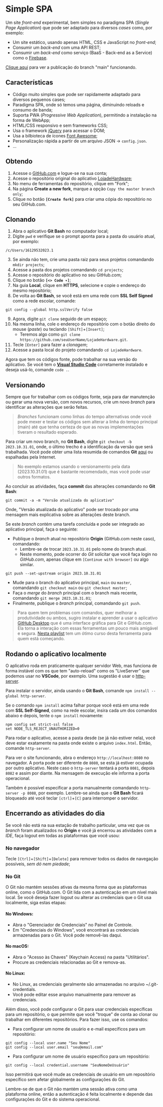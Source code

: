 # Simple  SPA

Um site *front-end* experimental, bem simples no paradigma SPA (*Single Page Application*) que pode ser adaptado para diversos *cases* como, por exemplo:

- Um site estático, usando apenas HTML, CSS e JavaScript no *front-end*;
- Consumir um *back-end* com uma API REST;
- Consumir um *back-end* como serviço (BaaS - Back-end as a Service) como o [Firebase](https://firebase.com).

[Clique aqui](https://andiinps.github.io/LojadeHardware/) para ver a publicação do branch "main" funcionando.

## Características

- Código muito simples que pode ser rapidamente adaptado para diversos pequenos cases;
- Paradigma SPA, onde só temos uma página, diminuindo reloads e consumo de banda;
- Suporta PWA (*Progressive Web Application*), permitindo a instalação na forma de WebApp;
- HTML/CSS responsivo e sem frameworks CSS;
- Usa o framework [jQuery](https://jquery.com/) para acessar o DOM;
- Usa a bilbioteca de ícones [Font Awesome](https://fontawesome.com/);
- Personalização rápida a partir de um arquivo JSON → `config.json`.
- ...

## Obtendo

1. Acesse o [GitHub.com](https://github.com/) e logue-se na sua conta;
2. Acesse o repositório original do aplicativo [LojadeHardware](https://github.com/AndiinPS/LojadeHardware.git);
3. No menu de ferramentas do repositório, clique em "Fork";
4. Na página **Create a new fork**, marque a opção `Copy the master branch only`;
5. Clique no botão **`[Create fork]`** para criar uma cópia do repositório no seu GitHub.com.
 
## Clonando

1. Abra o aplicativo **Git Bash** no computador local;
2. Digite `pwd` e verifique se o prompt aponta para a pasta do usuário atual, por exemplo:

```git
/c/Users/16129532023.1
```

3. Se ainda não tem, crie uma pasta raiz para seus projetos comandando `mkdir projects`;
4. Acesse a pasta dos projetos comandando `cd projects`;
5. Acesse o repositório do aplicativo no seu GitHub.com;
6. Clique no botão **`[<> Code ▾]`**;
7. Na guia **Local**, clique em **HTTPS**, selecione e copie o endereço do mesmo repositório;
8. De volta ao **Git Bash**, se você está em uma rede com **SSL Self Signed** como a rede escolar, comande:

```git
git config --global http.sslVerify false
```

9.  Agora, digite `git clone` seguido de um espaço;
10. Na mesma linha, cole o endereço do repositório com o botão direito do mouse (*paste*) ou teclando `[Shift]`+`[Insert]`;
       - Teremos algo como `git clone https://github.com/seuUserName/LojadeHardware.git`.
11. Tecle `[Enter]` para fazer a *clonagem*;
12. Acesse a pasta local do projeto comandando `cd LojadeHardware`.

Agora que tem os códigos fonte, pode trabalhar na sua versão do aplicativo. 
Se você tem o [**Visual Studio Code**](https://code.visualstudio.com/docs/?dv=win64user) corretamente instalado e deseja usá-lo, comande `code .`.

## Versionando

Sempre que for trabalhar com os códigos fonte, seja para dar manutenção ou gerar uma nova versão, com novos recursos, crie um novo *branch* para identificar as alterações que serão feitas.

> *Branches* funcionam como linhas do tempo alternativas onde você pode mexer e testar os códigos sem alterar a linha do tempo principal (main) até que tenha certeza de que as novas implementações tiveram o resultado esperado.

Para criar um novo branch, no **Git Bash**, digite `git checkout -b 2023.10.31.01`, onde, o último trecho é a identificação da versão que será trabalhada.
Você pode obter uma lista resumida de comandos **Git** [aqui](https://gist.github.com/Luferat/ffb0d5c67131c4152ba54f984e26b28d) ou espalhadas pela Internet.

> No exemplo estamos usando o versionamento pela data (2023.10.31.01) que é bastante recomendado, mas você pode usar outros formatos.

Ao concluir as atividades, faça **commit** das alterações comandando no **Git Bash**:

```git
git commit -a -m "Versão atualizada do aplicativo"
```

Onde, "Versão atualizada do aplicativo" pode ser trocado por uma mensagem mais explicativa sobre as alterações deste branch.

Se este *branch* contém uma tarefa concluída e pode ser integrado ao aplicativo principal, faça o seguinte:

- Publique o *branch* atual no repositório **Origin** (GitHub.com neste caso), comandando:
  - Lembre-se de trocar `2023.10.31.01` pelo nome do branch atual.
  - Neste momento, pode ocorrer do *Git* solicitar que você faça login no *GitHub.com*, apenas clique em `[Continue with browser]` ou algo similar.

```git
git push --set-upstream origin 2023.10.31.01
```

- Mude para o branch do aplicativo principal, `main` ou `master`, comandando `git checkout main` ou `git checkout master`;
- Faça o *merge* do *branch* principal com o branch mais recente, comandando `git merge 2023.10.31.01`;
- Finalmente, publique o *branch* principal, comandando `git push`.

> Para quem tem problemas com comandos, quer melhorar a produtividade ou ambos, sugiro instalar e aprender a usar o aplicativo [GitHub Desktop](https://desktop.github.com/) que é uma interface gráfica para Git e GitHub.com. 
> Ela torna a interação com essas ferramentas um pouco mais amigável e segura.
> [Nesta playlist](https://www.youtube.com/playlist?list=PLHz_AreHm4dm7ZULPAmadvNhH6vk9oNZA) tem um ótimo curso desta ferramenta para quem está começando.

## Rodando o aplicativo localmente

O aplicativo roda em praticamente qualquer servidor Web, mas funciona de forma instável com os que tem "auto-reload" como os "LiveServer" que podemos usar no **VSCode**, por exemplo.
Uma sugestão é usar o [http-server](https://github.com/http-party/http-server).

Para instalar o servidor, ainda usando o **Git Bash**, comande `npm install --global http-server`.

Se o comando `npm install` acima falhar porque você está em uma rede com **SSL Self-Signed**, como na rede escolar, insira cada um dos comandos abaixo e depois, tente o `npm install` novamente:

```git
npm config set strict-ssl false
set NODE_TLS_REJECT_UNAUTHORIZED=0
```

Para rodar o aplicativo, acesse a pasta desde (se já não estiver nela), você deve estar exatamente na pasta onde existe o arquivo `index.html`. Então, comande `http-server`.

Para ver o site funcionando, abra o endereço `http://localhost:8080` no navegador. 
A porta pode ser diferente de `8080`, se esta já estiver ocupada por outro aplicativo.
Neste caso o `http-server` tentará a porta `8081`, depois `8082` e assim por diante.
Na mensagem de execução ele informa a porta operacional.

Também é possível especificar a porta manualmente comandando `http-server -p 8088`, por exemplo. 
Lembre-se ainda que o **Git Bash** ficará bloqueado até você teclar `[ctrl]`+`[C]` para interromper o servidor.

## Encerrando as atividades do dia

Se você não está na sua estação de trabalho particular, uma vez que os *branch* foram atualizados no **Origin** e você já encerrou as atividades com a *IDE*, faça logout em todas as plataformas que você usou:

### No navegador

Tecle `[Ctrl]`+`[Shift]`+`[Delete]` para remover todos os dados de navegação possíveis, *sem dó nem piedade*;

### No Git

O Git não mantém sessões ativas da mesma forma que as plataformas online, como o GitHub.com.
O Git lida com a autenticação em um nível mais local.
Se você deseja fazer logout ou alterar as credenciais que o Git usa localmente, siga estas etapas:

#### No Windows:

- Abra o "Gerenciador de Credenciais" no Painel de Controle.
- Em "Credenciais do Windows", você encontrará as credenciais armazenadas para o Git. Você pode removê-las daqui.

#### No macOS:

- Abra o "Acesso às Chaves" (Keychain Access) na pasta "Utilitários".
- Procure as credenciais relacionadas ao Git e remova-as.

#### No Linux:

- No Linux, as credenciais geralmente são armazenadas no arquivo ~/.git-credentials.
- Você pode editar esse arquivo manualmente para remover as credenciais.

Além disso, você pode configurar o Git para usar credenciais específicas para um repositório, o que permite que você "troque" de conta ao clonar ou trabalhar em diferentes repositórios.
Para fazer isso, use os comandos:

- Para configurar um nome de usuário e e-mail específicos para um repositório:

```git
git config --local user.name "Seu Nome"
git config --local user.email "seu@email.com"
```

- Para configurar um nome de usuário específico para um repositório:

```git
git config --local credential.username "SeuNomeDeUsuário"
```

Isso permitirá que você mude as credenciais de usuário em um repositório específico sem afetar globalmente as configurações do Git.

Lembre-se de que o Git não mantém uma sessão ativa como uma plataforma online, então a autenticação é feita localmente e depende das configurações do Git e do sistema operacional.
